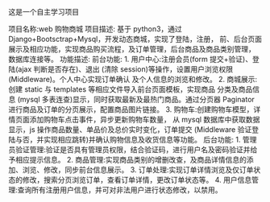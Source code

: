这是一个自主学习项目

项目名称:web 购物商城
项目描述:
    基于 python3，通过 Django+Bootsctrap+Mysql，开发动态商城，实现了登陆，注册， 前、后台页面展示及相应功能，实现商品购买流程，及订单管理，后台商品及商品类别管理， 数据库连接等。
功能描述: 
    前台功能:
        1. 用户中心:注册会员(form 提交+验证)、登陆(ajax 判断是否存在)、退出 (清除 session)等操作，设置用户浏览权限(Middleware)。个人中心实现订单确认 及个人信息的浏览和修改。
        2. 商城展示:创建 static 与 templates 等相应文件导入前台页面模板，实现商品 分类及商品信息 (mysql 多表连查)显示，同时获取最新及最热门商品。通过分页器 Paginator 进行商品及订单的分页展示，配置商品图片链接。
        3. 购物车:创建购物车模型，详情页面添加购物车点击事件，异步更新购物车数量， 从 mysql 数据库中获取数据显示，js 操作商品数量、单品价及总价实时变化，订单提交 (Middleware 验证登陆与否，并实现相应跳转)并确认购物信息及收货信息等功能。
    后台功能:
        1. 管理员验证管理:验证是否具有管理员权限，结合验证码，进行用户名及密码验证并给予相应提示信息。
        2. 商品管理:实现商品类别的增删改查，及商品详情信息的添加、浏览、修改，同步前台信息展示。
        3. 订单处理:实现订单详情浏览及仅订单状态的修改，搜索分页浏览订单，查看订单详情，更改订单状态等。
        4. 用户信息管理:查询所有注册用户信息，并可对非法用户进行状态修改，以禁用。